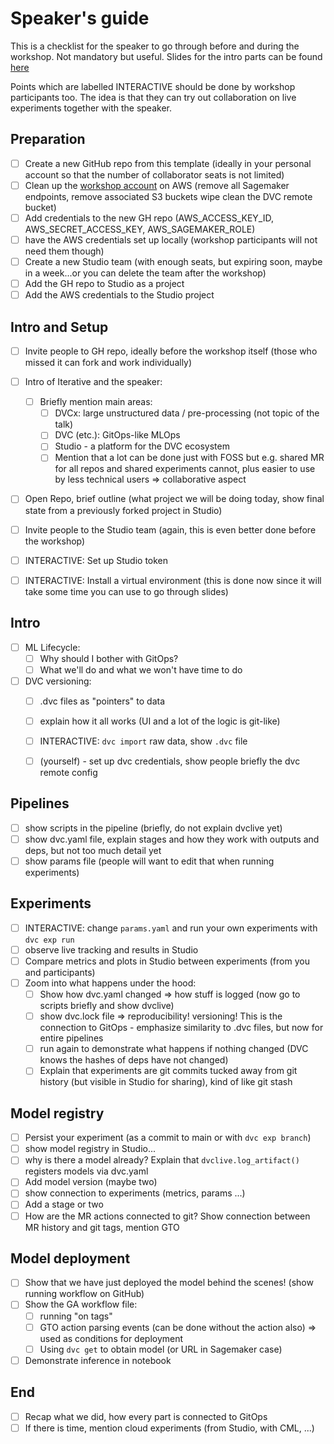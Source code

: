 # Speaker's guide

This is a checklist for the speaker to go through before and during the workshop. Not mandatory but useful. Slides for the intro parts can be found [here](https://docs.google.com/presentation/d/1lkmbcvWCa5fuyJiTATT5dxSPkYDmQT_LMUJUkGlYKE8/edit?usp=sharing)

Points which are labelled INTERACTIVE should be done by workshop participants too. The idea is that they can try out collaboration on live experiments together with the speaker.

## Preparation
- [ ] Create a new GitHub repo from this template (ideally in your personal account so that the number of collaborator seats is not limited)
- [ ] Clean up the [workshop account](https://www.notion.so/iterative/AWS-Workshop-Account-9bd3e98a7f3e43e4af03d367da769ffd) on AWS (remove all Sagemaker endpoints, remove associated S3 buckets wipe clean the DVC remote bucket)
- [ ] Add credentials to the new GH repo (AWS_ACCESS_KEY_ID, AWS_SECRET_ACCESS_KEY, AWS_SAGEMAKER_ROLE)
- [ ] have the AWS credentials set up locally (workshop participants will not need them though)
- [ ] Create a new Studio team (with enough seats, but expiring soon, maybe in a week...or you can delete the team after the workshop)
- [ ] Add the GH repo to Studio as a project
- [ ] Add the AWS credentials to the Studio project 

## Intro and Setup
- [ ] Invite people to GH repo, ideally before the workshop itself (those who missed it can fork and work individually)
- [ ] Intro of Iterative and the speaker:
  - [ ] Briefly mention main areas:
    - [ ] DVCx: large unstructured data / pre-processing (not topic of the talk)
    - [ ] DVC (etc.): GitOps-like MLOps
    - [ ] Studio - a platform for the DVC ecosystem
    - [ ] Mention that a lot can be done just with FOSS but e.g. shared MR for all repos and shared experiments cannot, plus easier to use by less technical users => collaborative aspect
- [ ] Open Repo, brief outline (what project we will be doing today, show final state from a previously forked project in Studio)
- [ ] Invite people to the Studio team (again, this is even better done before the workshop)
- [ ] INTERACTIVE: Set up Studio token
- [ ] INTERACTIVE: Install a virtual environment (this is done now since it will take some time you can use to go through slides)


## Intro
- [ ] ML Lifecycle:
  - [ ] Why should I bother with GitOps?
  - [ ] What we'll do and what we won't have time to do
- [ ] DVC versioning:
  - [ ] .dvc files as "pointers" to data
  - [ ] explain how it all works (UI and a lot of the logic is git-like)
  - [ ] INTERACTIVE: `dvc import` raw data, show `.dvc` file
  - [ ] (yourself) - set up dvc credentials, show people briefly the dvc remote config


## Pipelines
- [ ] show scripts in the pipeline (briefly, do not explain dvclive yet) 
- [ ] show dvc.yaml file, explain stages and how they work with outputs and deps, but not too much detail yet
- [ ] show params file (people will want to edit that when running experiments)

## Experiments
- [ ] INTERACTIVE: change `params.yaml` and run your own experiments with `dvc exp run`
- [ ] observe live tracking and results in Studio
- [ ] Compare metrics and plots in Studio between experiments (from you and participants)
- [ ] Zoom into what happens under the hood:
  - [ ] Show how dvc.yaml changed => how stuff is logged (now go to scripts briefly and show dvclive)
  - [ ] show dvc.lock file => reproducibility! versioning! This is the connection to GitOps - emphasize similarity to .dvc files, but now for entire pipelines
  - [ ] run again to demonstrate what happens if nothing changed (DVC knows the hashes of deps have not changed)
  - [ ] Explain that experiments are git commits tucked away from git history (but visible in Studio for sharing), kind of like git stash

## Model registry
- [ ] Persist your experiment (as a commit to main or with `dvc exp branch`)
- [ ] show model registry in Studio...
- [ ] why is there a model already? Explain that `dvclive.log_artifact()` registers models via dvc.yaml
- [ ] Add model version (maybe two)
- [ ] show connection to experiments (metrics, params ...)
- [ ] Add a stage or two
- [ ] How are the MR actions connected to git? Show connection between MR history and git tags, mention GTO

## Model deployment
- [ ] Show that we have just deployed the model behind the scenes! (show running workflow on GitHub)
- [ ] Show the GA workflow file:
  - [ ] running "on tags"
  - [ ] GTO action parsing events (can be done without the action also) => used as conditions for deployment
  - [ ] Using `dvc get` to obtain model (or URL in Sagemaker case)
- [ ] Demonstrate inference in notebook

## End

- [ ] Recap what we did, how every part is connected to GitOps
- [ ] If there is time, mention cloud experiments (from Studio, with CML, ...)
